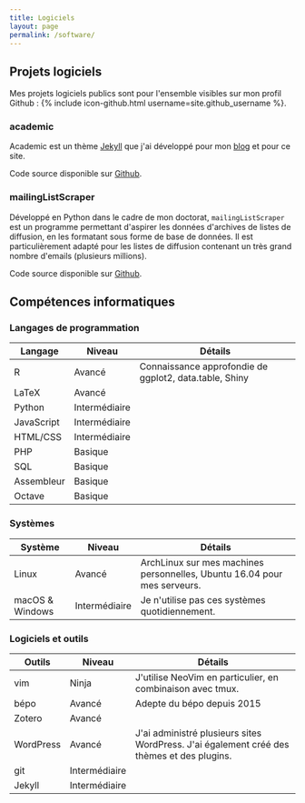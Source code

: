 ```yaml
---
title: Logiciels
layout: page
permalink: /software/
---
```


## Projets logiciels

Mes projets logiciels publics sont pour l'ensemble visibles sur mon profil Github : {% include icon-github.html username=site.github_username %}.

### academic

Academic est un thème [Jekyll](http://jekyllrb.com/) que j'ai développé pour mon [blog](https://sociologs.com) et pour ce site.

Code source disponible sur [Github](https://github.com/gaalcaras/academic/).

### mailingListScraper

Développé en Python dans le cadre de mon doctorat, `mailingListScraper` est un programme permettant d'aspirer les données d'archives de listes de diffusion, en les formatant sous forme de base de données.
Il est particulièrement adapté pour les listes de diffusion contenant un très grand nombre d'emails (plusieurs millions).

Code source disponible sur [Github](https://github.com/gaalcaras/mailingListScraper/).

## Compétences informatiques

### Langages de programmation

| Langage | Niveau | Détails |
|--------|---------|---------|
|R| Avancé | Connaissance approfondie de ggplot2, data.table, Shiny |
|LaTeX| Avancé |  |
|Python| Intermédiaire |  |
|JavaScript| Intermédiaire |  |
|HTML/CSS| Intermédiaire |  |
|PHP| Basique |  |
|SQL| Basique |  |
|Assembleur| Basique |  |
|Octave| Basique |  |

### Systèmes


| Système | Niveau | Détails |
|--------|---------|---------|
|Linux| Avancé | ArchLinux sur mes machines personnelles, Ubuntu 16.04 pour mes serveurs. |
|macOS & Windows| Intermédiaire | Je n'utilise pas ces systèmes quotidiennement.  |

### Logiciels et outils

| Outils | Niveau | Détails |
|--------|---------|---------|
|vim| Ninja | J'utilise NeoVim en particulier, en combinaison avec tmux. |
|bépo| Avancé | Adepte du bépo depuis 2015 |
|Zotero| Avancé | |
|WordPress| Avancé | J'ai administré plusieurs sites WordPress. J'ai également créé des thèmes et des plugins.|
|git| Intermédiaire | |
|Jekyll| Intermédiaire | |
